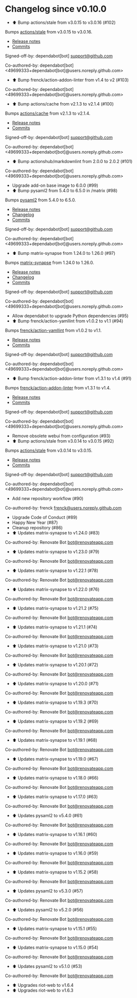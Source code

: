 # Changelog since v0.10.0
- ⬆️ Bump actions/stale from v3.0.15 to v3.0.16 (#102)

Bumps [actions/stale](https://github.com/actions/stale) from v3.0.15 to v3.0.16.
- [Release notes](https://github.com/actions/stale/releases)
- [Commits](https://github.com/actions/stale/compare/v3.0.15...9d6f46564a515a9ea11e7762ab3957ee58ca50da)

Signed-off-by: dependabot[bot] <support@github.com>

Co-authored-by: dependabot[bot] <49699333+dependabot[bot]@users.noreply.github.com> 
- ⬆️ Bump frenck/action-addon-linter from v1.4 to v2 (#103)

Co-authored-by: dependabot[bot] <49699333+dependabot[bot]@users.noreply.github.com> 
- ⬆️ Bump actions/cache from v2.1.3 to v2.1.4 (#100)

Bumps [actions/cache](https://github.com/actions/cache) from v2.1.3 to v2.1.4.
- [Release notes](https://github.com/actions/cache/releases)
- [Commits](https://github.com/actions/cache/compare/v2.1.3...26968a09c0ea4f3e233fdddbafd1166051a095f6)

Signed-off-by: dependabot[bot] <support@github.com>

Co-authored-by: dependabot[bot] <49699333+dependabot[bot]@users.noreply.github.com> 
- ⬆️ Bump actionshub/markdownlint from 2.0.0 to 2.0.2 (#101)

Co-authored-by: dependabot[bot] <49699333+dependabot[bot]@users.noreply.github.com> 
- Upgrade add-on base image to 6.0.0 (#99) 
- ⬆️ Bump pysaml2 from 5.4.0 to 6.5.0 in /matrix (#98)

Bumps [pysaml2](https://github.com/IdentityPython/pysaml2) from 5.4.0 to 6.5.0.
- [Release notes](https://github.com/IdentityPython/pysaml2/releases)
- [Changelog](https://github.com/IdentityPython/pysaml2/blob/master/CHANGELOG.md)
- [Commits](https://github.com/IdentityPython/pysaml2/compare/v5.4.0...v6.5.0)

Signed-off-by: dependabot[bot] <support@github.com>

Co-authored-by: dependabot[bot] <49699333+dependabot[bot]@users.noreply.github.com> 
- ⬆️ Bump matrix-synapse from 1.24.0 to 1.26.0 (#97)

Bumps [matrix-synapse](https://github.com/matrix-org/synapse) from 1.24.0 to 1.26.0.
- [Release notes](https://github.com/matrix-org/synapse/releases)
- [Changelog](https://github.com/matrix-org/synapse/blob/develop/CHANGES.md)
- [Commits](https://github.com/matrix-org/synapse/compare/v1.24.0...v1.26.0)

Signed-off-by: dependabot[bot] <support@github.com>

Co-authored-by: dependabot[bot] <49699333+dependabot[bot]@users.noreply.github.com> 
- Allow dependabot to upgrade Python dependencies (#95) 
- ⬆️ Bump frenck/action-yamllint from v1.0.2 to v1.1 (#94)

Bumps [frenck/action-yamllint](https://github.com/frenck/action-yamllint) from v1.0.2 to v1.1.
- [Release notes](https://github.com/frenck/action-yamllint/releases)
- [Commits](https://github.com/frenck/action-yamllint/compare/v1.0.2...e21bcc770907b7207a05453ca9f1eb7129c945d1)

Signed-off-by: dependabot[bot] <support@github.com>

Co-authored-by: dependabot[bot] <49699333+dependabot[bot]@users.noreply.github.com> 
- ⬆️ Bump frenck/action-addon-linter from v1.3.1 to v1.4 (#91)

Bumps [frenck/action-addon-linter](https://github.com/frenck/action-addon-linter) from v1.3.1 to v1.4.
- [Release notes](https://github.com/frenck/action-addon-linter/releases)
- [Commits](https://github.com/frenck/action-addon-linter/compare/v1.3.1...c82c5e9ca0ce5fc9b15756f1c0e39531b95d11b0)

Signed-off-by: dependabot[bot] <support@github.com>

Co-authored-by: dependabot[bot] <49699333+dependabot[bot]@users.noreply.github.com> 
- Remove obsolete webui from configuration (#93) 
- ⬆️ Bump actions/stale from v3.0.14 to v3.0.15 (#92)

Bumps [actions/stale](https://github.com/actions/stale) from v3.0.14 to v3.0.15.
- [Release notes](https://github.com/actions/stale/releases)
- [Commits](https://github.com/actions/stale/compare/v3.0.14...86561461b92875de77a8b2d2e75f004c826e8f45)

Signed-off-by: dependabot[bot] <support@github.com>

Co-authored-by: dependabot[bot] <49699333+dependabot[bot]@users.noreply.github.com> 
- Add new repository workflow (#90)

Co-authored-by: frenck <frenck@users.noreply.github.com> 
- Upgrade Code of Conduct (#89) 
- Happy New Year (#87) 
- Cleanup repository (#86) 
- ⬆ Updates matrix-synapse to v1.24.0 (#83)

Co-authored-by: Renovate Bot <bot@renovateapp.com> 
- ⬆️ Updates matrix-synapse to v1.23.0 (#79)

Co-authored-by: Renovate Bot <bot@renovateapp.com> 
- ⬆ Updates matrix-synapse to v1.22.1 (#78)

Co-authored-by: Renovate Bot <bot@renovateapp.com> 
- ⬆ Updates matrix-synapse to v1.22.0 (#76)

Co-authored-by: Renovate Bot <bot@renovateapp.com> 
- ⬆ Updates matrix-synapse to v1.21.2 (#75)

Co-authored-by: Renovate Bot <bot@renovateapp.com> 
- ⬆ Updates matrix-synapse to v1.21.1 (#74)

Co-authored-by: Renovate Bot <bot@renovateapp.com> 
- ⬆ Updates matrix-synapse to v1.21.0 (#73)

Co-authored-by: Renovate Bot <bot@renovateapp.com> 
- ⬆ Updates matrix-synapse to v1.20.1 (#72)

Co-authored-by: Renovate Bot <bot@renovateapp.com> 
- ⬆ Updates matrix-synapse to v1.20.0 (#71)

Co-authored-by: Renovate Bot <bot@renovateapp.com> 
- ⬆ Updates matrix-synapse to v1.19.3 (#70)

Co-authored-by: Renovate Bot <bot@renovateapp.com> 
- ⬆ Updates matrix-synapse to v1.19.2 (#69)

Co-authored-by: Renovate Bot <bot@renovateapp.com> 
- ⬆ Updates matrix-synapse to v1.19.1 (#68)

Co-authored-by: Renovate Bot <bot@renovateapp.com> 
- ⬆ Updates matrix-synapse to v1.19.0 (#67)

Co-authored-by: Renovate Bot <bot@renovateapp.com> 
- ⬆ Updates matrix-synapse to v1.18.0 (#66)

Co-authored-by: Renovate Bot <bot@renovateapp.com> 
- ⬆ Updates matrix-synapse to v1.17.0 (#63)

Co-authored-by: Renovate Bot <bot@renovateapp.com> 
- ⬆ Updates pysaml2 to v5.4.0 (#61)

Co-authored-by: Renovate Bot <bot@renovateapp.com> 
- ⬆ Updates matrix-synapse to v1.16.1 (#60)

Co-authored-by: Renovate Bot <bot@renovateapp.com> 
- ⬆ Updates matrix-synapse to v1.16.0 (#59)

Co-authored-by: Renovate Bot <bot@renovateapp.com> 
- ⬆ Updates matrix-synapse to v1.15.2 (#58)

Co-authored-by: Renovate Bot <bot@renovateapp.com> 
- ⬆ Updates pysaml2 to v5.3.0 (#57)

Co-authored-by: Renovate Bot <bot@renovateapp.com> 
- ⬆ Updates pysaml2 to v5.2.0 (#56)

Co-authored-by: Renovate Bot <bot@renovateapp.com> 
- ⬆ Updates matrix-synapse to v1.15.1 (#55)

Co-authored-by: Renovate Bot <bot@renovateapp.com> 
- ⬆ Updates matrix-synapse to v1.15.0 (#54)

Co-authored-by: Renovate Bot <bot@renovateapp.com> 
- ⬆ Updates pysaml2 to v5.1.0 (#53)

Co-authored-by: Renovate Bot <bot@renovateapp.com> 
- ⬆ Upgrades riot-web to v1.6.4 
- ⬆ Upgrades riot-web to v1.6.3 
